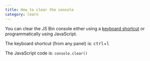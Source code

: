 ```yaml
---
title: How to clear the console
category: learn
---
```



You can clear the JS Bin console either using a [keyboard shortcut](/help/keyboard-shortcuts) or programmatically using JavaScript.

The keyboard shortcut (from any panel) is: <kbd class="same">ctrl</kbd>+<kbd>l</kbd>

The JavaScript code is: `console.clear()`
